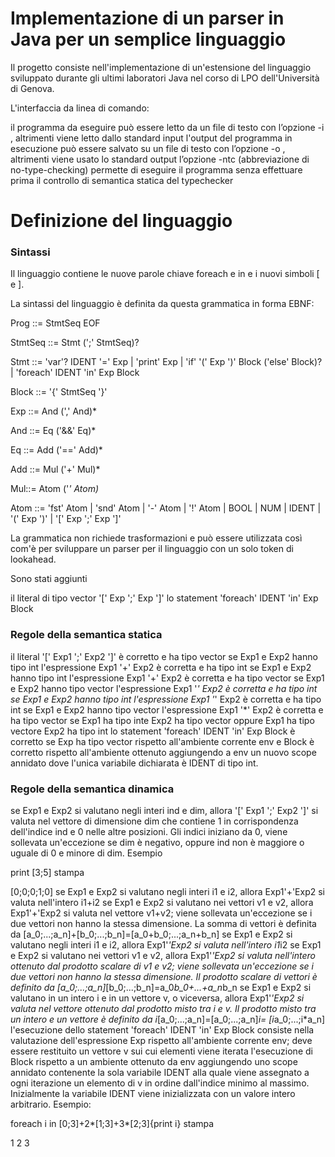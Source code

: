 # Implementazione di un parser in Java per un semplice linguaggio

Il progetto consiste nell'implementazione di un'estensione del linguaggio sviluppato durante gli ultimi laboratori Java nel corso di LPO dell'Università di Genova.

L'interfaccia da linea di comando:

il programma da eseguire può essere letto da un file di testo <filename> con l’opzione -i <filename>, altrimenti viene letto dallo standard input
l'output del programma in esecuzione può essere salvato su un file di testo <filename> con l’opzione -o <filename>, altrimenti viene usato lo standard output
l’opzione -ntc (abbreviazione di no-type-checking) permette di eseguire il programma senza effettuare prima il controllo di semantica statica del typechecker
# Definizione del linguaggio

### Sintassi

Il linguaggio contiene le nuove parole chiave foreach e in e i nuovi simboli [ e ].

La sintassi del linguaggio è definita da questa grammatica in forma EBNF:

Prog ::= StmtSeq EOF

StmtSeq ::= Stmt (';' StmtSeq)?

Stmt ::= 'var'? IDENT '=' Exp | 'print' Exp |  'if' '(' Exp ')' Block ('else' Block)? | 'foreach' IDENT 'in' Exp Block

Block ::= '{' StmtSeq '}'

Exp ::= And (',' And)* 

And ::= Eq ('&&' Eq)* 

Eq ::= Add ('==' Add)*

Add ::= Mul ('+' Mul)*

Mul::= Atom ('*' Atom)*

Atom ::= 'fst' Atom | 'snd' Atom | '-' Atom | '!' Atom | BOOL | NUM | IDENT | '(' Exp ')' | '[' Exp ';' Exp ']' 

La grammatica non richiede trasformazioni e può essere utilizzata così com'è per sviluppare un parser per il linguaggio con un solo token di lookahead.

Sono stati aggiunti

il literal di tipo vector  '[' Exp ';' Exp ']'
lo statement 'foreach' IDENT 'in' Exp Block

### Regole della semantica statica

il literal '[' Exp1 ';' Exp2 ']' è corretto e ha tipo vector se Exp1 e Exp2 hanno tipo int
l'espressione Exp1 '+' Exp2 è corretta e ha tipo int se Exp1 e Exp2 hanno tipo int
l'espressione Exp1 '+' Exp2 è corretta e ha tipo vector se Exp1 e Exp2 hanno tipo vector
l'espressione Exp1 '*' Exp2 è corretta e ha tipo int se Exp1 e Exp2 hanno tipo int
l'espressione Exp1 '*' Exp2 è corretta e ha tipo int se Exp1 e Exp2 hanno tipo vector
l'espressione Exp1 '*' Exp2 è corretta e ha tipo vector se Exp1 ha tipo inte Exp2 ha tipo vector oppure Exp1 ha tipo vectore Exp2 ha tipo int
lo statement 'foreach' IDENT 'in' Exp Block è corretto se Exp ha tipo vector rispetto all'ambiente corrente env e Block è corretto rispetto all'ambiente ottenuto aggiungendo a env un nuovo scope annidato dove l'unica variabile dichiarata è IDENT di tipo int.

### Regole della semantica dinamica

se Exp1 e Exp2 si valutano negli interi ind e dim, allora '[' Exp1 ';' Exp2 ']' si valuta nel vettore di dimensione dim che contiene 1 in corrispondenza dell'indice ind e 0 nelle altre posizioni. Gli indici iniziano da 0, viene sollevata un'eccezione se dim è negativo, oppure ind non è maggiore o uguale di 0 e minore di dim.
Esempio

print [3;5]
stampa

[0;0;0;1;0]
se Exp1 e Exp2 si valutano negli interi i1 e i2, allora Exp1'+'Exp2 si valuta nell'intero i1+i2
se Exp1 e Exp2 si valutano nei vettori v1 e v2, allora Exp1'+'Exp2 si valuta nel vettore v1+v2; viene sollevata un'eccezione se i due vettori non hanno la stessa dimensione. La somma di vettori è definita da
[a_0;...;a_n]+[b_0;...;b_n]=[a_0+b_0;...;a_n+b_n]
se Exp1 e Exp2 si valutano negli interi i1 e i2, allora Exp1'*'Exp2 si valuta nell'intero i1*i2
se Exp1 e Exp2 si valutano nei vettori v1 e v2, allora Exp1'*'Exp2 si valuta nell'intero ottenuto dal prodotto scalare di v1 e v2; viene sollevata un'eccezione se i due vettori non hanno la stessa dimensione. Il prodotto scalare di vettori è definito da
[a_0;...;a_n]*[b_0;...;b_n]=a_0*b_0+...+a_n*b_n
se Exp1 e Exp2 si valutano in un intero i e in un vettore v, o viceversa, allora Exp1'*'Exp2 si valuta nel vettore ottenuto dal prodotto misto tra i e v. Il prodotto misto tra un intero e un vettore è definito da
i*[a_0;...;a_n]=[a_0;...;a_n]*i= [i*a_0;...;i*a_n]
l'esecuzione dello statement 'foreach' IDENT 'in' Exp Block consiste nella valutazione dell'espressione Exp rispetto all'ambiente corrente env; deve essere restituito un vettore v sui cui elementi viene iterata l'esecuzione di Block rispetto a un ambiente ottenuto da env aggiungendo uno scope annidato contenente la sola variabile IDENT alla quale viene assegnato a ogni iterazione un elemento di v in ordine dall'indice minimo al massimo. Inizialmente la variabile  IDENT viene inizializzata con un valore intero arbitrario.
Esempio:

foreach i in [0;3]+2*[1;3]+3*[2;3]{print i}
stampa

1
2
3
